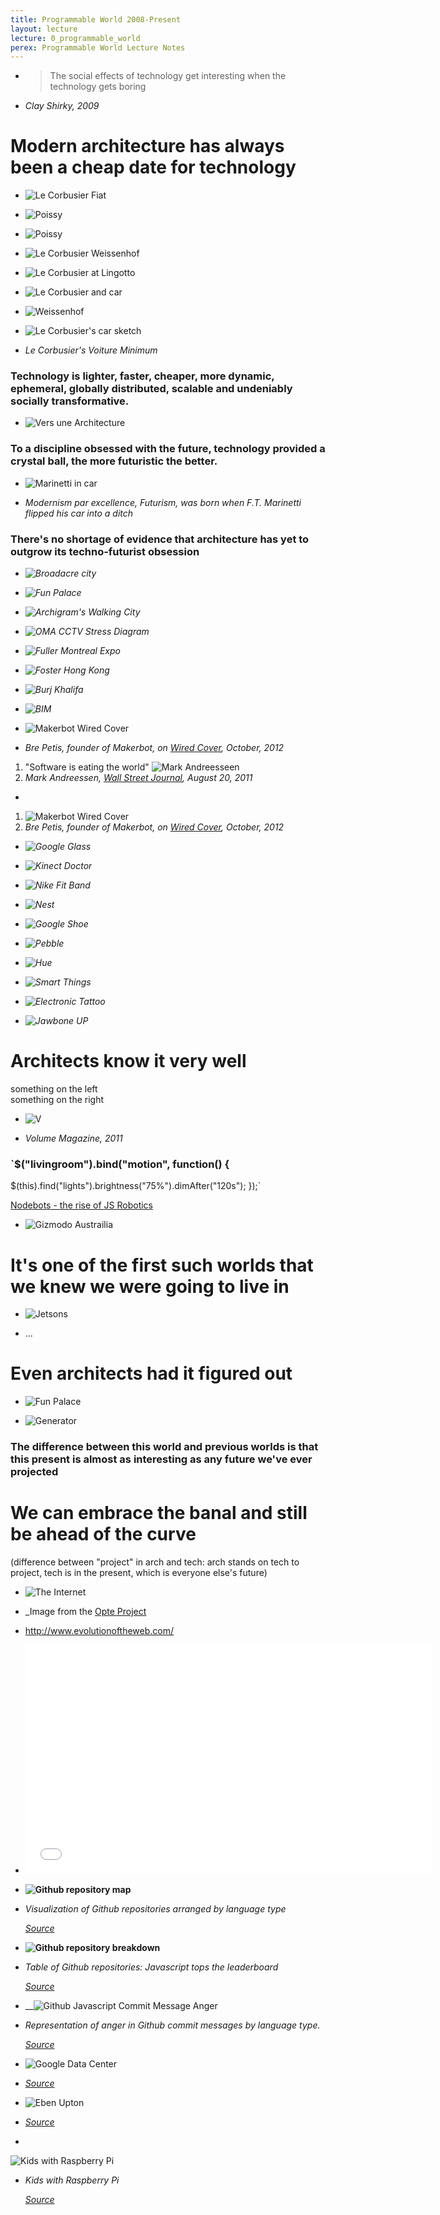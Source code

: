 ```yaml
---
title: Programmable World 2008-Present
layout: lecture
lecture: 0_programmable_world
perex: Programmable World Lecture Notes
---
```

*	> The social effects of technology get interesting when the technology gets boring

*	_Clay Shirky, 2009_










# Modern architecture has always been a cheap date for technology

*	![Le Corbusier Fiat](http://rosswolfe.files.wordpress.com/2013/05/corbu-fiat.jpg?w=900)

*	![Poissy](http://3.bp.blogspot.com/-7kLm70JJiMA/TrtG5f8f7rI/AAAAAAAADEs/0mnqkedJza8/s400/tumblr_l9iovbEvB91qe232bo1_400.jpg)

*	![Poissy](http://i2.wp.com/cycle-space.com/wp-content/uploads/2013/02/Le-Corbusier-Villa-Stein-de-Monzie-1927.jpg?resize=584%2C503)

*	![Le Corbusier Weissenhof](http://1.bp.blogspot.com/-UL1P3Qzogyc/UY1mwD4IAbI/AAAAAAAABU4/NN6SNSFaBCA/s400/01.09_Le_Corbusier_Dubbel_woonhuis_in_Weissenhofwijk_te_Stuttgart_1927.jpg)

*	![Le Corbusier at Lingotto](http://rosswolfe.files.wordpress.com/2013/05/le-corbusier-fiat-lingotto1.jpg)

*	![Le Corbusier and car](http://www.fondationlecorbusier.fr/CorbuCache/900x720_2049_2251.jpg)

*	![Weissenhof](http://2.bp.blogspot.com/_ZyhMRgtNlCE/TUlccoyUlTI/AAAAAAAAAkw/jmC8T-7pAPQ/s320/Weissenhof.jpg)

*	![Le Corbusier's car sketch](http://www.influx.co.uk/wordpress/wp-content/uploads/2010/11/img20080827_1.jpg)

*	_Le Corbusier's Voiture Minimum_


### Technology is lighter, faster, cheaper, more dynamic, ephemeral, globally distributed, scalable and undeniably socially transformative.

*	![Vers une Architecture](http://farm3.static.flickr.com/2439/3926773892_e3470e5960.jpg)

### To a discipline obsessed with the future, technology provided a crystal ball, the more futuristic the better.

*	![Marinetti in car](http://3.bp.blogspot.com/-ZwvN_471R18/T2ZRNKZAEmI/AAAAAAAAASw/9uoKDl4sJ6c/s320/marinetti+in+his+car.jpg)

*	_Modernism par excellence, Futurism, was born when F.T. Marinetti flipped his car into a ditch_

### There's no shortage of evidence that architecture has yet to outgrow its techno-futurist obsession

*	_![Broadacre city](http://growingupinamerica.files.wordpress.com/2011/04/32405094_04-1.jpg)_

*	_![Fun Palace](http://cup2013.files.wordpress.com/2011/04/02.jpg)_

*	_![Archigram's Walking City](http://designmuseum.org/media/item/4539/-1/87_2Lg.jpg)_

*	_![OMA CCTV Stress Diagram](http://www.designboom.com/weblog/images/images_2/lauren/cctv/cctv06.jpg)_

*	_![Fuller Montreal Expo](http://arttattler.com/Images/NorthAmerica/NewYork/Whitney/Buckminster%20Fuller/fuller_pavilion.jpg)_

*	_![Foster Hong Kong](http://www.e-architect.co.uk/images/jpgs/hong_kong/hong_kong_bank_foster_ianlambot2.jpg)_

*	_![Burj Khalifa](http://www.joutrip.com/i/b/burj-khalifa-burj-khalifa.jpg)_

*	_![BIM](http://computimesinc.com/wp-content/uploads/2013/02/BIM1.jpg)_


*	![Makerbot Wired Cover](http://cdn.lightgalleries.net/4c58ae3fe4541/images/TSC_MAK01-1.jpg)
*	_Bre Petis, founder of Makerbot, on [Wired Cover](http://www.wired.com/design/2012/09/how-makerbots-replicator2-will-launch-era-of-desktop-manufacturing/all/?pid=909), October, 2012_




1.	"Software is eating the world" ![Mark Andreesseen](http://m.wsj.net/video/20110603/060311biginterview/060311biginterview_512x288.jpg)
2.	_Mark Andreessen, [Wall Street Journal](http://online.wsj.com/article/SB10001424053111903480904576512250915629460.html), August 20, 2011_

*

1.	![Makerbot Wired Cover](http://cdn.lightgalleries.net/4c58ae3fe4541/images/TSC_MAK01-1.jpg)
2.	_Bre Petis, founder of Makerbot, on [Wired Cover](http://www.wired.com/design/2012/09/how-makerbots-replicator2-will-launch-era-of-desktop-manufacturing/all/?pid=909), October, 2012_






*	_![Google Glass](http://a.abcnews.com/images/Technology/ap_google_glasses_kb_120627_wg.jpg)_

*	_![Kinect Doctor](http://betanews.com/wp-content/uploads/2011/11/Kinect-Doctor.jpg)_

*	_![Nike Fit Band](http://gamification.co/wp-content/uploads/2012/07/nike.jpg)_

*	_![Nest](http://dz8s0oagnjand.cloudfront.net/wp-content/uploads/2011/10/Nest-Thermostat-Auto-Away.png)_

*	_![Google Shoe](http://www1.pcmag.com/media/images/377999-google-talking-shoe.jpg?thumb=y)_

*	_![Pebble](http://cdn.shopify.com/s/files/1/0106/1422/t/4/assets/photo-cycling.jpg?41)_

*	_![Hue](http://photos.appleinsider.com/hue-130806-2.jpg)_

*	_![Smart Things](http://www.thefiresays.com/wp-content/uploads/2012/09/smartthings.jpg)_

*	_![Electronic Tattoo](http://metrouk2.files.wordpress.com/2013/06/electric-tattoo.jpg?w=650&h=487&crop=1#038;h=560)_

*	_![Jawbone UP](http://assets.coolhunting.com/coolhunting/mt_asset_cache/2011/11/03/jawbone-up-duo.jpg)_



# Architects know it very well



<div class="split">
<div class="left">
something on the left
</div>

<div class="right">
something on the right
</div>
</div>


*	![V](http://ad009cdnb.archdaily.net/wp-content/uploads/2011/09/1315411779-img-3147-528x374.jpg)

*	_Volume Magazine, 2011_


### `$("livingroom").bind("motion", function() {
  $(this).find("lights").brightness("75%").dimAfter("120s");
});`

[Nodebots - the rise of JS Robotics](http://voodootikigod.com/nodebots-the-rise-of-js-robotics/)




*	![Gizmodo Austrailia](http://img.gawkerassets.com/img/18l65rw56h2o8jpg/xlarge.jpg)




# It's one of the first such worlds that we knew we were going to live in

*	![Jetsons]()

*	...



# Even architects had it figured out

*	![Fun Palace]()

*	![Generator]()



### The difference between this world and previous worlds is that this present is almost as interesting as any future we've ever projected

# We can embrace the banal and still be ahead of the curve



(difference between "project" in arch and tech: arch stands on tech to project, tech is in the present, which is everyone else's future)




*	![The Internet](http://content.animalnewyork.com/wp-content/uploads/19clix.jpg)

*	_Image from the [Opte Project](http://www.opte.org/maps/)



*	http://www.evolutionoftheweb.com/

*	<iframe width="650" height="366" src="//www.youtube.com/embed/jf-cEB3U2UQ?t=7m49s" frameborder="0" allowfullscreen></iframe>


*   __![Github repository map](https://raw.github.com/site2site/site2site.github.io/master/images/lectures/week0/programmable-world/github_repos_map.png)__

*   _Visualization of Github repositories arranged by language type_
	
	_[Source](http://zoom.it/kCsU#full)_

*   __![Github repository breakdown](https://raw.github.com/site2site/site2site.github.io/master/images/lectures/week0/programmable-world/github_repos_by_language.png)__

*	_Table of Github repositories: Javascript tops the leaderboard_
	
	_[Source](http://zoom.it/kCsU#full)_

*	__![Github Javascript Commit Message Anger](http://geeksta.net/img/emotions-github-commit-messages/commit-messages-anger-percentage.png)

*	_Representation of anger in Github commit messages by language type._

	_[Source](http://geeksta.net/geeklog/exploring-expressions-emotions-github-commit-messages/)_



*	![Google Data Center](ff_googleinfrastructure2_large.jpg)

*	_[Source](http://www.wired.com/wiredenterprise/2012/10/ff-inside-google-data-center/all/)_


*	![Eben Upton](http://b.vimeocdn.com/ts/335/015/335015769_1280.jpg)

*	_[Source](https://vimeo.com/45447698)_

*	
![Kids with Raspberry Pi](http://www.raspberrypi.org/wp-content/uploads/2012/10/SSLHoF-Rpi-and-Lego-WeDo-5.jpeg)

*	_Kids with Raspberry Pi_

	_[Source](http://www.raspberrypi.org/archives/2159)_






